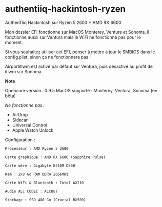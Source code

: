 # authentiiq-hackintosh-ryzen
 AuthenTiiq Hackintosh sur Ryzen 5 2600 + AMD RX 6600
 
Mon dossier EFI fonctionne sur MacOS Monterey, Venture et Sonoma, il fonctionne aussi sur Ventura mais le WiFi ne fonctionne pas pour le moment.
 
 Si vous souhaitez utiliser cet EFI, penser à mettre à jour le SMBIOS dans le config.plist, sinon ça ne fonctionnera pas !

 Airportitlwm est activé par défaut sur Ventura, puis désactivé au profit de itlwm sur Sonoma
 
 **Note**
 
 Opencore version : 0.9.5
 MacOS supporté : Monterey, Ventura, Sonoma (en bêta)
 
 *Ne fonctionne pas :*
 - AirDrop
 - Sidecar
 - Universal Control
 - Apple Watch Unlock
 
Configuration :
```
Processeur : AMD Ryzen 5 2600

Carte graphique : AMD RX 6600 (Sapphire Pulse)

Carte mère : Gigabyte B450M DS3H

Ram : 2x8 Go RAM DDR4 2666MHz

Carte WiFi & Bluetooth : Intel AX210 

Audio ALC CODEC : ALC887

Stockage : SSD 480 Go (Crucial BX500) 
```
